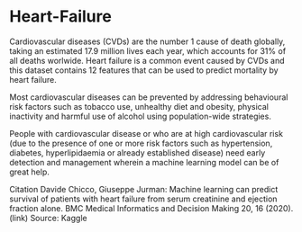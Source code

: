 # Heart-Failure

Cardiovascular diseases (CVDs) are the number 1 cause of death globally, taking an estimated 17.9 million lives each year, which accounts for 31% of all deaths worlwide.
Heart failure is a common event caused by CVDs and this dataset contains 12 features that can be used to predict mortality by heart failure.

Most cardiovascular diseases can be prevented by addressing behavioural risk factors such as tobacco use, unhealthy diet and obesity, physical inactivity and harmful use of alcohol using population-wide strategies.

People with cardiovascular disease or who are at high cardiovascular risk (due to the presence of one or more risk factors such as hypertension, diabetes, hyperlipidaemia or already established disease) 
need early detection and management wherein a machine learning model can be of great help.

Citation
Davide Chicco, Giuseppe Jurman: Machine learning can predict survival of patients with heart failure from serum creatinine and ejection fraction alone.
BMC Medical Informatics and Decision Making 20, 16 (2020). (link)
Source: Kaggle
